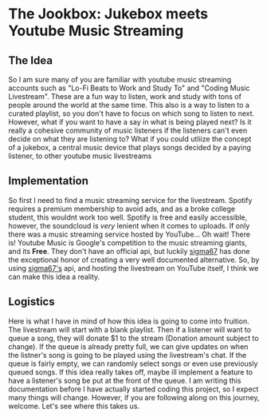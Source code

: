 # The Jookbox: Jukebox meets Youtube Music Streaming

## The Idea
So I am sure many of you are familiar with youtube music streaming accounts such as "Lo-Fi Beats to Work and Study To" and "Coding Music Livestream". These are a fun way to listen, work and study with tons of people around the world at the same time. This also is a way to listen to a curated playlist, so you don't have to focus on which song to listen to next. However, what if you want to have a say in what is being played next? Is it really a cohesive community of music listeners if the listeners can't even decide on what they are listening to? What if you could utliize the concept of a jukebox, a central music device that plays songs decided by a paying listener, to other youtube music livestreams

## Implementation
So first I need to find a music streaming service for the livestream. Spotify requires a premium membership to avoid ads, and as a broke college student, this wouldnt work too well. Spotify is free and easily accessible, however, the soundcloud is *very* lenient when it comes to uploads. If only there was a music streaming service hosted by YouTube... Oh wait! There is! Youtube Music is Google's competition to the music streaming giants, and its **Free**. They don't have an official api, but luckily [sigma67](https://github.com/sigma67/ytmusicapi) has done the exceptional honor of creating a very well documented alternative. So, by using [sigma67's](https://github.com/sigma67/ytmusicapi) api, and hosting the livestream on YouTube itself, I think we can make this idea a reality. 

## Logistics
Here is what I have in mind of how this idea is going to come into fruition. The livestream will start with a blank playlist. Then if a listener will want to queue a song, they will donate $1 to the stream (Donation amount subject to change). If the queue is already pretty full, we can give updates on when the listner's song is going to be played using the livestream's chat. If the queue is fairly empty, we can randomly select songs or even use previously queued songs. If this idea really takes off, maybe ill implement a feature to have a listener's song be put at the front of the queue. I am writing this documentation before I have actually started coding this project, so I expect many things will change. However, if you are following along on this journey, welcome. Let's see where this takes us. 

